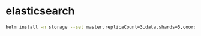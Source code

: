 elasticsearch
===

```bash
helm install -n storage --set master.replicaCount=3,data.shards=5,coordinating.replicaCount=3 -g bitnami/elasticsearch
```